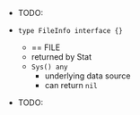 * TODO:

* `type FileInfo interface {}`
  * == FILE
  * returned by Stat
  * `Sys() any`
    * underlying data source
    * can return `nil`

* TODO: